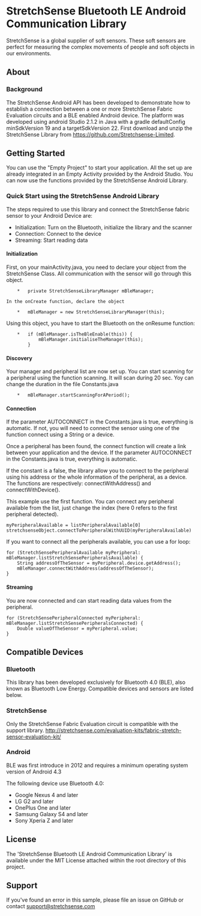 # StretchSense Bluetooth LE Android Communication Library

StretchSense is a global supplier of soft sensors. These soft sensors are perfect for measuring the complex movements of people and soft objects in our environments. 

## About
### Background
The StretchSense Android API has been developed to demonstrate how to establish a connection between a one or more StretchSense Fabric Evaluation circuits and a BLE enabled Android device. The platform was developed using android Studio 2.1.2 in Java with a gradle defaultConfig minSdkVersion 19 and a targetSdkVersion 22.
First download and unzip the StretchSense Library from https://github.com/Stretchsense-Limited.

## Getting Started
You can use the "Empty Project" to start your application. All the set up are already integrated in an Empty Activity provided by the Android Studio. You can now use the functions provided by the StretchSense Android Library.
### Quick Start using the StretchSense Android Library

The steps required to use this library and connect the StretchSense fabric sensor to your Android Device are:

*	Initialization: Turn on the Bluetooth, initialize the library and the scanner
*	Connection: Connect to the device
*	Streaming:  Start reading data

#### Initialization
First, on your mainActivity.java, you need to declare your object from the StretchSense Class. All communication with the sensor will go through this object. 

        *   private StretchSenseLibraryManager mBleManager;
    
    In the onCreate function, declare the object

        *   mBleManager = new StretchSenseLibraryManager(this);

Using this object, you have to start the Bluetooth on the onResume function:
 
        *   if (mBleManager.isTheBleEnable(this)) {
                mBleManager.initialiseTheManager(this);
            }

#### Discovery
Your manager and peripheral list are now set up. You can start scanning for a peripheral using the function scanning. It will scan during 20 sec. Yoy can change the duration in the file Constants.java 

        *   mBleManager.startScanningForAPeriod();



#### Connection

If the parameter AUTOCONNECT in the Constants.java is true, everything is automatic. If not, you will need to connect the sensor using one of the function connect using a String or a device.

Once a peripheral has been found, the connect function will create a link between your application and the device. If the parameter AUTOCONNECT in the Constants.java is true, everything is automatic.

If the constant is a false, the library allow you to connect to the peripheral using his address or the whole information of the peripheral, as a device. The functions are respectively: connectWithAddress() and connectWithDevice().

This example use the first function. You can connect any peripheral available from the list, just change the index (here 0 refers to the first peripheral detected). 

	myPeripheralAvailable = listPeripheralAvailable[0]         
	stretchsenseObject.connectToPeripheralWithUUID(myPeripheralAvailable)

If you want to connect all the peripherals available, you can use a for loop:

    for (StretchSensePeripheralAvailable myPeripheral: mBleManager.listStretchSensePeripheralsAvailable) {
        String addressOfTheSensor = myPeripheral.device.getAddress();
        mBleManager.connectWithAddress(addressOfTheSensor);
    }

#### Streaming
You are now connected and can start reading data values from the peripheral.

    for (StretchSensePeripheralConnected myPeripheral: mBleManager.listStretchSensePeripheralsConnected) {
        Double valueOfTheSensor = myPeripheral.value;
    }

## Compatible Devices

### Bluetooth
This library has been developed exclusively for Bluetooth 4.0 (BLE), also known as Bluetooth Low Energy. Compatible devices and sensors are listed below. 

### StretchSense
Only the StretchSense Fabric Evaluation circuit is compatible with the support library.
http://stretchsense.com/evaluation-kits/fabric-stretch-sensor-evaluation-kit/

### Android
BLE was first introduce in 2012 and requires a minimum operating system version of Android 4.3

The following device use Bluetooth 4.0:
*	Google Nexus 4 and later
*	LG G2 and later
*   OnePlus One and later
*   Samsung Galaxy S4 and later
*   Sony Xperia Z and later

## License
The 'StretchSense Bluetooth LE Android Communication Library' is available under the MIT License attached within the root directory of this project.

## Support

If you've found an error in this sample, please file an issue on GitHub or contact support@stretchsense.com